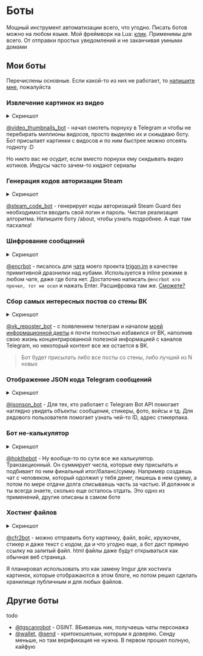 # Боты

Мощный инструмент автоматизации всего, что угодно. Писать ботов можно на любом языке. Мой фреймворк на Lua: [клик](https://git.io/ggram). Применимы для всего. От отправки простых уведомлений и не заканчивая умными домами

## Мои боты

Перечислены основные. Если какой-то из них не работает, то [напишите мне](/about), пожалуйста


### Извлечение картинок из видео

<details>
<summary>Скриншот</summary>

![screenshot_2022-06-14_22.38.58@2x](https://i.imgur.com/TE5u6bS.png)

</details>

[@video\_thumbnails\_bot](https://t.me/video_thumbnails_bot) - начал смотеть порнуху в Telegram и чтобы не перебирать миллионы видосов, просто выделяю их и скиыдваю боту. Бот присылает картинки с видосов и по ним быстрее можно отсеять годноту :D

Но никто вас не осудит, если вместо порнухи ему скидывать видео котиков. Индусы часто зачем-то кидают сериалы


### Генерация кодов авторизации Steam

<details>
<summary>Скриншот</summary>

![screenshot_2022-06-14_22.37.11@2x](https://i.imgur.com/VsNroU6.png)

</details>

[@steam\_code\_bot](/steam-telegram-authenticator) - генерирует коды авторизаций Steam Guard без необходимости вводить свой логин и пароль. Чистая реализация алгоритма. Напишите боту /about, чтобы узнать подробнее. А еще там пасхалка!


### Шифрование сообщений

<details>
<summary>Скриншот</summary>

![screenshot_2022-06-14_22.36.13@2x](https://i.imgur.com/KRmqzGY.png)

</details>

[@encrbot](https://t.me/encrbot) - писалось для [чата](https://t.me/trigon_chat) моего проекта [trigon.im](https://trigon.im) в качестве примитивной дразнилки над нубами. Используется в inline режиме в любом чате, даже где бота нет. Достаточно написать `@encrbot кто прочел, тот не осел` и нажать Enter. Расшифровка там же. [Сможете?](https://pastebin.com/Yujky1pZ)


### Сбор самых интересных постов со стены ВК

<details>
<summary>Скриншот</summary>

![screenshot_2022-06-14_22.30.55@2x](https://i.imgur.com/y1nPujL.jpg)

</details>

[@vk\_reposter\_bot](https://t.me/vk_reposter_bot) - с появлением телеграм и началом [моей информационной диеты](https://t.me/boxie/23) я почти полностью избавился от ВК, наполнив свою жизнь концентрированной полезной информацией с каналов Telegram, но некоторый контент все же остается в ВК.

> Бот будет присылать либо все посты со стены, либо лучший из N новых

### Отображение JSON кода Telegram сообщений

<details>
<summary>Скриншот</summary>

![screenshot_2022-06-14_22.42.02@2x](https://i.imgur.com/OtytKak.png)

</details>

[@jsonson\_bot](https://t.me/jsonson_bot) - Для тех, кто работает с Telegram Bot API помогает наглядно увидеть объекты: сообщения, стикеры, фото, войсы и тд. Для рядового пользователя помогает узнать чей-то ID, адрес стикерпака.

### Бот не-калькулятор

<details>
<summary>Скриншот</summary>

![screenshot_2022-06-14_22.43.38@2x](https://i.imgur.com/gCnctAr.png)

</details>

[@hokthebot](https://t.me/hokthebot) - Ну вообще-то по сути все же калькулятор. Транзакционный. Он суммирует числа, которые ему присылать и подбивает по ним финальный итог/баланс/сумму. Например создаешь чат с человеком, который одолжил у тебя денег, пишешь в нем сумму, а потом по мере отдачи долга списываешь часть за частью. И должник и ты всегда знаете, сколько еще осталось отдать. Это одно из применений, другие описаны в самом боте

### Хостинг файлов

<details>
<summary>Скриншот</summary>

![img](https://file.def.pm/L00S3aSj.png)

</details>

[@cfr2bot](https://t.me/cfr2bot) - можно отправить боту картинку, файл, войс, кружочек, стикер и даже текст с кодом, да и что угодно еще, а бот даст прямую ссылку на залитый файл. html файлы даже будут открываться как обычная веб страница.

Я планировал использовать это как замену Imgur для хостинга картинок, которые отображаются в этом блоге, но потом решил сделать хранилище публичным и для любых файлов.



## Другие боты

todo

- [@tgscanrobot](https://t.me/tgscanrobot) - OSINT. ВБиваешь ник, получаешь чаты персонажа
- [@wallet](https://t.me/wallet), [@send](https://t.me/send) - критокошельки, которым я доверяю. Сенду меньше, но там верификация не нужна. В первом прошел полную, кайфую
